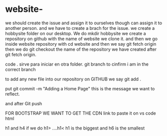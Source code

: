 # website-


we should create the issue and assign it to ourselves though can assign it to another person. and we have to create a brach for the issue. 
we create a hobbysite folder on our desktop. We do mkdir hobbysite
we create a repository on github with the name of website we clone it. and then we go inside website repository with cd website and then we say git fetch origin 
then we do git checkout the name of the repository we have created after git fetch origin. 

code .  sirve para iniciar en otra folder. 
git branch to cinfirm i am in the correct branch

to add any new file into our repository on GITHUB we say git add . 

put git commit -m "Adding a Home Page" this is the message we want to reflect. 

and after Git push 

FOR BOOTSTRAP WE WANT TO GET THE CDN link to paste it on vs code html 



h1 and h4 if we do h1> ....h1< 
h1 is the biggest and h6 is the smallest 
